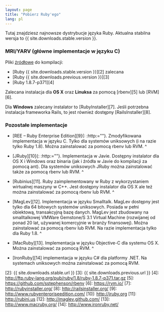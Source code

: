 ```yaml
---
layout: page
title: "Pobierz Ruby'ego"
lang: pl
---
```


Tutaj znajdziesz najnowsze dystrybucje języka Ruby. Aktualna stabilna
wersja to {{ site.downloads.stable.version }}.

### MRI/YARV (główne implementacje w języku C)

Pliki [źródłowe][1] do kompilacji:

* [Ruby {{ site.downloads.stable.version }}][2] zalecana
* [Ruby {{ site.downloads.previous.version }}][3]
* [Ruby 1.8.7-p371][4]

Zalecana instalacja dla **OS X** oraz **Linuksa** za pomocą [rbenv][5]
lub [RVM][6].

Dla **Windows** zalecany instalator to [RubyInstaller][7]. Jeśli
potrzebna instalacja frameworka Rails, to jest również dostępny
[RailsInstaller][8].

### Pozostałe implementacje

* [REE – Ruby Enterprise Edition][9]{: :http:=""}. Zmodyfikowana
  implementacja w języku C. Tylko dla systemów uniksowych (i na razie
  tylko Ruby 1.8). Można zainstalować za pomocą rbenv lub RVM.
^

* [JRuby][10]{: :http:=""}. Implementacja w Javie. Dostępny instalator
  dla OS X i Windows oraz binaria (jak i źródła w Javie do kompilacji za
  pomocą ant). Dla systemów uniksowych JRuby można zainstalować także za
  pomocą rbenv lub RVM.
^

* [Rubinius][11]. Ruby zaimplementowany w Ruby z wykorzystaniem
  wirtualnej maszyny w C++. Jest dostępny instalator dla OS X ale też
  można zainstalować za pomocą rbenv lub RVM.
^

* [MagLev][12]. Implementacja w języku Smalltalk. MagLev dostępny jest
  tylko dla 64 bitowych systemów uniksowych. Posiada w pełni obiektową,
  transakcyjną bazę danych. MagLev jest zbudowany na smalltalkowej
  VMWare Gemstone/S 3.1 Virtual Machine (rozwijanej od ponad 20 lat,
  używanej komercyjnie w branży finansowej). Można zainstalować za
  pomocą rbenv lub RVM. Na razie implementacja tylko dla Ruby 1.8.
^

* [MacRuby][13]. Implementacja w języku Objective-C dla systemu OS X.
  Można zainstalować za pomocą RVM.
^

* [IronRuby][14] implementacja w języku C# dla platformy .NET. Na
  systemach uniksowych można zainstalować za pomocą RVM.



[1]: http://ftp.ruby-lang.org/pub/ruby/
[2]: {{ site.downloads.stable.url }}
[3]: {{ site.downloads.previous.url }}
[4]: http://ftp.ruby-lang.org/pub/ruby/1.8/ruby-1.8.7-p371.tar.gz
[5]: https://github.com/sstephenson/rbenv
[6]: https://rvm.io/
[7]: http://rubyinstaller.org/
[8]: http://railsinstaller.org/
[9]: http://www.rubyenterpriseedition.com/
[10]: http://jruby.org
[11]: http://rubini.us
[12]: http://maglev.github.com/
[13]: http://www.macruby.org/
[14]: http://www.ironruby.net/
